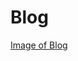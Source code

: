 # Blog
[Image of Blog](https://github.com/wiktormuller/Blog/tree/master/BlogPresentation/Blog1.png)
